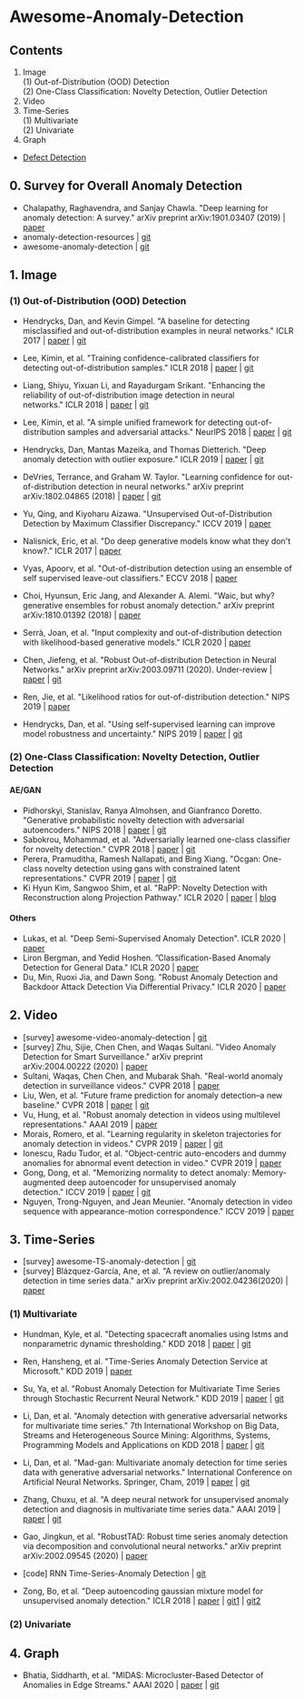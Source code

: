 # Awesome-Anomaly-Detection
## Contents
  1. Image \
    (1) Out-of-Distribution (OOD) Detection \
    (2) One-Class Classification: Novelty Detection, Outlier Detection 
  2. Video
  3. Time-Series \
    (1) Multivariate \
    (2) Univariate
  4. Graph
  + [Defect Detection](https://github.com/alina-mj/Awesome-Defect-Detection.git)



## 0. Survey for Overall Anomaly Detection
- Chalapathy, Raghavendra, and Sanjay Chawla. "Deep learning for anomaly detection: A survey." arXiv preprint arXiv:1901.03407 (2019) | [paper](https://arxiv.org/pdf/1901.03407.pdf)
- anomaly-detection-resources | [git](https://github.com/yzhao062/anomaly-detection-resources.git)
- awesome-anomaly-detection | [git](https://github.com/hoya012/awesome-anomaly-detection.git)


## 1. Image
### (1) Out-of-Distribution (OOD) Detection
- Hendrycks, Dan, and Kevin Gimpel. "A baseline for detecting misclassified and out-of-distribution examples in neural networks." ICLR 2017 | [paper](https://arxiv.org/pdf/1610.02136.pdf) | [git](https://github.com/hendrycks/error-detection.git)
- Lee, Kimin, et al. "Training confidence-calibrated classifiers for detecting out-of-distribution samples." ICLR 2018 | [paper](https://arxiv.org/pdf/1711.09325.pdf) | [git](https://github.com/alinlab/Confident_classifier.git)
- Liang, Shiyu, Yixuan Li, and Rayadurgam Srikant. "Enhancing the reliability of out-of-distribution image detection in neural networks." ICLR 2018 | [paper](https://arxiv.org/pdf/1706.02690.pdf) | [git](https://github.com/facebookresearch/odin.git)
- Lee, Kimin, et al. "A simple unified framework for detecting out-of-distribution samples and adversarial attacks." NeurlPS 2018 | [paper](http://papers.nips.cc/paper/7947-a-simple-unified-framework-for-detecting-out-of-distribution-samples-and-adversarial-attacks.pdf) | [git](https://github.com/pokaxpoka/deep_Mahalanobis_detector.git)
- Hendrycks, Dan, Mantas Mazeika, and Thomas Dietterich. "Deep anomaly detection with outlier exposure." ICLR 2019 | [paper](https://arxiv.org/pdf/1812.04606.pdf) | [git](https://github.com/hendrycks/outlier-exposure.git)

- DeVries, Terrance, and Graham W. Taylor. "Learning confidence for out-of-distribution detection in neural networks." arXiv preprint arXiv:1802.04865 (2018) | [paper](https://arxiv.org/pdf/1802.04865.pdf) | [git](https://github.com/uoguelph-mlrg/confidence_estimation.git)
- Yu, Qing, and Kiyoharu Aizawa. "Unsupervised Out-of-Distribution Detection by Maximum Classifier Discrepancy." ICCV 2019 | [paper](http://openaccess.thecvf.com/content_ICCV_2019/papers/Yu_Unsupervised_Out-of-Distribution_Detection_by_Maximum_Classifier_Discrepancy_ICCV_2019_paper.pdf)
- Nalisnick, Eric, et al. "Do deep generative models know what they don't know?." ICLR 2017 | [paper](https://arxiv.org/pdf/1810.09136.pdf)
- Vyas, Apoorv, et al. "Out-of-distribution detection using an ensemble of self supervised leave-out classifiers." ECCV 2018 | [paper](http://openaccess.thecvf.com/content_ECCV_2018/papers/Apoorv_Vyas_Out-of-Distribution_Detection_Using_ECCV_2018_paper.pdf)
- Choi, Hyunsun, Eric Jang, and Alexander A. Alemi. "Waic, but why? generative ensembles for robust anomaly detection." arXiv preprint arXiv:1810.01392 (2018) | [paper](https://arxiv.org/pdf/1810.01392.pdf)
- Serrà, Joan, et al. "Input complexity and out-of-distribution detection with likelihood-based generative models." ICLR 2020 | [paper](https://arxiv.org/pdf/1909.11480.pdf)
- Chen, Jiefeng, et al. "Robust Out-of-distribution Detection in Neural Networks." arXiv preprint arXiv:2003.09711 (2020). Under-review | [paper](https://arxiv.org/pdf/2003.09711.pdf) | [git](https://github.com/jfc43/robust-ood-detection.git)
- Ren, Jie, et al. "Likelihood ratios for out-of-distribution detection." NIPS 2019 | [paper](http://papers.nips.cc/paper/9611-likelihood-ratios-for-out-of-distribution-detection.pdf)
- Hendrycks, Dan, et al. "Using self-supervised learning can improve model robustness and uncertainty." NIPS 2019 | [paper](https://arxiv.org/pdf/1906.12340.pdf) | [git](https://arxiv.org/pdf/1906.12340.pdf)


### (2) One-Class Classification: Novelty Detection, Outlier Detection
#### AE/GAN
- Pidhorskyi, Stanislav, Ranya Almohsen, and Gianfranco Doretto. "Generative probabilistic novelty detection with adversarial autoencoders." NIPS 2018 | [paper](https://arxiv.org/pdf/1807.02588v2.pdf) | [git](https://github.com/podgorskiy/GPND.git)
- Sabokrou, Mohammad, et al. "Adversarially learned one-class classifier for novelty detection." CVPR 2018 | [paper](http://openaccess.thecvf.com/content_cvpr_2018/papers/Sabokrou_Adversarially_Learned_One-Class_CVPR_2018_paper.pdf) | [git](https://github.com/khalooei/ALOCC-CVPR2018.git)
- Perera, Pramuditha, Ramesh Nallapati, and Bing Xiang. "Ocgan: One-class novelty detection using gans with constrained latent representations." CVPR 2019 | [paper](https://arxiv.org/pdf/1903.08550.pdf) | [git](https://github.com/PramuPerera/OCGAN.git)
- Ki Hyun Kim, Sangwoo Shim, et al. "RaPP: Novelty Detection with Reconstruction along Projection Pathway." ICLR 2020 | [paper](https://openreview.net/pdf?id=HkgeGeBYDB) | [blog](https://kh-kim.github.io/blog/2020/02/18/rapp.html)
#### Others
- Lukas, et al. "Deep Semi-Supervised Anomaly Detection". ICLR 2020 | [paper](https://openreview.net/pdf?id=HkgH0TEYwH)
- Liron Bergman, and Yedid Hoshen. ”Classification-Based Anomaly Detection for General Data." ICLR 2020 | [paper](https://openreview.net/pdf?id=H1lK_lBtvS)
- Du, Min, Ruoxi Jia, and Dawn Song. "Robust Anomaly Detection and Backdoor Attack Detection Via Differential Privacy." ICLR 2020 | [paper](https://openreview.net/pdf?id=SJx0q1rtvS)



## 2. Video
- [survey] awesome-video-anomaly-detection | [git](https://github.com/fjchange/awesome-video-anomaly-detection.git)
- [survey] Zhu, Sijie, Chen Chen, and Waqas Sultani. "Video Anomaly Detection for Smart Surveillance." arXiv preprint arXiv:2004.00222 (2020) | [paper](https://arxiv.org/pdf/2004.00222.pdf)
- Sultani, Waqas, Chen Chen, and Mubarak Shah. "Real-world anomaly detection in surveillance videos." CVPR 2018 | [paper](http://openaccess.thecvf.com/content_cvpr_2018/papers/Sultani_Real-World_Anomaly_Detection_CVPR_2018_paper.pdf)
- Liu, Wen, et al. "Future frame prediction for anomaly detection–a new baseline." CVPR 2018 | [paper](http://openaccess.thecvf.com/content_cvpr_2018/papers/Liu_Future_Frame_Prediction_CVPR_2018_paper.pdf) | [git](https://github.com/StevenLiuWen/ano_pred_cvpr2018.git)
- Vu, Hung, et al. "Robust anomaly detection in videos using multilevel representations." AAAI 2019 | [paper](https://www.aaai.org/ojs/index.php/AAAI/article/view/4456)
- Morais, Romero, et al. "Learning regularity in skeleton trajectories for anomaly detection in videos." CVPR 2019 | [paper](https://arxiv.org/pdf/1903.03295.pdf) | [git](https://github.com/RomeroBarata/skeleton_based_anomaly_detection.git)
- Ionescu, Radu Tudor, et al. "Object-centric auto-encoders and dummy anomalies for abnormal event detection in video." CVPR 2019 | [paper](http://openaccess.thecvf.com/content_CVPR_2019/papers/Ionescu_Object-Centric_Auto-Encoders_and_Dummy_Anomalies_for_Abnormal_Event_Detection_in_CVPR_2019_paper.pdf)
- Gong, Dong, et al. "Memorizing normality to detect anomaly: Memory-augmented deep autoencoder for unsupervised anomaly detection." ICCV 2019 | [paper](https://arxiv.org/pdf/1904.02639.pdf) | [git](https://github.com/donggong1/memae-anomaly-detection.git)
- Nguyen, Trong-Nguyen, and Jean Meunier. "Anomaly detection in video sequence with appearance-motion correspondence." ICCV 2019 | [paper](http://openaccess.thecvf.com/content_ICCV_2019/papers/Nguyen_Anomaly_Detection_in_Video_Sequence_With_Appearance-Motion_Correspondence_ICCV_2019_paper.pdf)



## 3. Time-Series
- [survey] awesome-TS-anomaly-detection | [git](https://github.com/rob-med/awesome-TS-anomaly-detection.git)
- [survey] Blázquez-García, Ane, et al. "A review on outlier/anomaly detection in time series data." arXiv preprint arXiv:2002.04236(2020) | [paper](https://arxiv.org/pdf/2002.04236.pdf)

### (1) Multivariate
- Hundman, Kyle, et al. "Detecting spacecraft anomalies using lstms and nonparametric dynamic thresholding." KDD 2018 | [paper](https://arxiv.org/pdf/1802.04431.pdf) | [git](https://github.com/khundman/telemanom.git)
- Ren, Hansheng, et al. "Time-Series Anomaly Detection Service at Microsoft." KDD 2019 | [paper](https://arxiv.org/pdf/1906.03821.pdf)
- Su, Ya, et al. "Robust Anomaly Detection for Multivariate Time Series through Stochastic Recurrent Neural Network." KDD 2019 | [paper](https://dl.acm.org/doi/10.1145/3292500.3330672) | [git](https://github.com/NetManAIOps/OmniAnomaly.git)
- Li, Dan, et al. "Anomaly detection with generative adversarial networks for multivariate time series." 7th International Workshop on Big Data, Streams and Heterogeneous Source Mining: Algorithms, Systems, Programming Models and Applications on KDD 2018 | [paper](https://arxiv.org/abs/1809.04758) | [git](https://github.com/LiDan456/GAN-AD.git)
- Li, Dan, et al. "Mad-gan: Multivariate anomaly detection for time series data with generative adversarial networks." International Conference on Artificial Neural Networks. Springer, Cham, 2019 | [paper](https://arxiv.org/pdf/1901.04997v1.pdf) | [git](https://github.com/LiDan456/MAD-GANs.git)
- Zhang, Chuxu, et al. "A deep neural network for unsupervised anomaly detection and diagnosis in multivariate time series data." AAAI 2019 | [paper](https://arxiv.org/pdf/1811.08055v1.pdf) | [git](https://github.com/7fantasysz/MSCRED.git)
- Gao, Jingkun, et al. "RobustTAD: Robust time series anomaly detection via decomposition and convolutional neural networks." arXiv preprint arXiv:2002.09545 (2020) | [paper](https://arxiv.org/pdf/2002.09545.pdf)
- [code] RNN Time-Series-Anomaly Detection | [git](https://github.com/chickenbestlover/RNN-Time-series-Anomaly-Detection.git)

- Zong, Bo, et al. "Deep autoencoding gaussian mixture model for unsupervised anomaly detection." ICLR 2018 | [paper](https://openreview.net/forum?id=BJJLHbb0-) | [git1](https://github.com/tnakae/DAGMM.git) | [git2](https://github.com/danieltan07/dagmm)


### (2) Univariate



## 4. Graph
- Bhatia, Siddharth, et al. "MIDAS: Microcluster-Based Detector of Anomalies in Edge Streams." AAAI 2020 | [paper](https://www.comp.nus.edu.sg/~sbhatia/assets/pdf/midas.pdf) | [git](https://www.comp.nus.edu.sg/~sbhatia/assets/pdf/midas.pdf)
